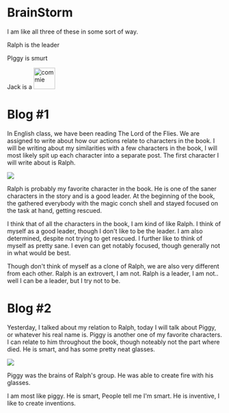 BrainStorm
==

I am like all three of these in some sort of way.

Ralph is the leader 

PIggy is smurt 

Jack is a <img src="https://www.tbray.org/ongoing/When/200x/2005/05/01/Hammer_sickle_clean.png" width="50px" title="commie"></img>

Blog #1
==
In English class, we have been reading The Lord of the Flies.  We are assigned to write about how our actions relate to characters in the book.  I will be writing about my similarities with a few characters in the book, I will most likely spit up each character into a separate post.  The first character I will write about is Ralph.

<img src="https://s3.amazonaws.com/s3.timetoast.com/public/uploads/photos/5160772/LOTF_8_large.jpg?1476750272"></img>

Ralph is probably my favorite character in the book.  He is one of the saner characters in the story and is a good leader.  At the beginning of the book, the gathered everybody with the magic conch shell and stayed focused on the task at hand, getting rescued.

I think that of all the characters in the book, I am kind of like Ralph.  I think of myself as a good leader, though I don't like to be the leader.  I am also determined, despite not trying to get rescued.  I further like to think of myself as pretty sane.  I even can get notably focused, though generally not in what would be best.

Though don't think of myself as a clone of Ralph, we are also very different from each other.  Ralph is an extrovert, I am not.  Ralph is a leader, I am not.. well I can be a leader, but I try not to be.

Blog #2
==
Yesterday, I talked about my relation to Ralph, today I will talk about Piggy, or whatever his real name is.  Piggy is another one of my favorite characters. I can relate to him throughout the book, though noteably not the part where died.  He is smart, and has some pretty neat glasses.

<img src="http://images.gawker.com/q4nynwdxo2ltxwrisyul/c_scale,fl_progressive,q_80,w_800.jpg"></img>

Piggy was the brains of Ralph's group.  He was able to create fire with his glasses.  

I am most like piggy.  He is smart, People tell me I'm smart.  He is inventive, I like to create inventions.  
